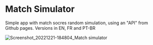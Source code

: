 # Match Simulator
Simple app with match socres random simulation, using an "API" from Github pages. Versions in EN, FR and PT-BR

![Screenshot_20221221-184804_Match simulator](https://user-images.githubusercontent.com/114317159/209022382-4ab3f4dc-3c93-4c24-815a-c22c59baff26.png)
